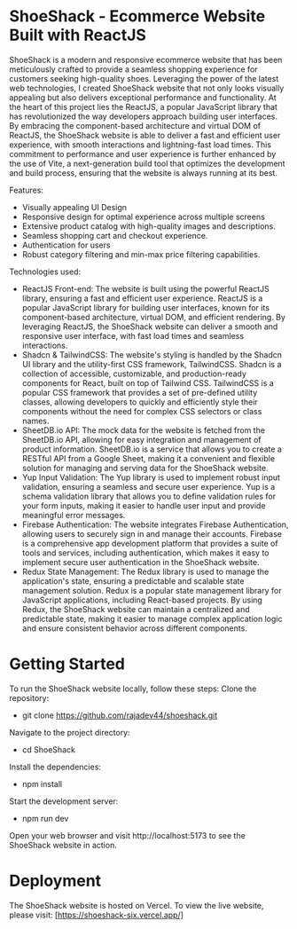 # ShoeShack - Ecommerce Website Built with ReactJS
ShoeShack is a modern and responsive ecommerce website that has been meticulously crafted to provide a seamless shopping experience for customers seeking high-quality shoes. Leveraging the power of the latest web technologies, I created ShoeShack website that not only looks visually appealing but also delivers exceptional performance and functionality. At the heart of this project lies the ReactJS, a popular JavaScript library that has revolutionized the way developers approach building user interfaces. By embracing the component-based architecture and virtual DOM of ReactJS, the ShoeShack website is able to deliver a fast and efficient user experience, with smooth interactions and lightning-fast load times. This commitment to performance and user experience is further enhanced by the use of Vite, a next-generation build tool that optimizes the development and build process, ensuring that the website is always running at its best.

Features: 
- Visually appealing UI Design
- Responsive design for optimal experience across multiple screens
- Extensive product catalog with high-quality images and descriptions.
- Seamless shopping cart and checkout experience.
- Authentication for users
- Robust category filtering and min-max price filtering capabilities. 

Technologies used:
- ReactJS Front-end: The website is built using the powerful ReactJS library, ensuring a fast and efficient user experience. ReactJS is a popular JavaScript library for building user interfaces, known for its component-based architecture, virtual DOM, and efficient rendering. By leveraging ReactJS, the ShoeShack website can deliver a smooth and responsive user interface, with fast load times and seamless interactions.
- Shadcn & TailwindCSS: The website's styling is handled by the Shadcn UI library and the utility-first CSS framework, TailwindCSS. Shadcn is a collection of accessible, customizable, and production-ready components for React, built on top of Tailwind CSS. TailwindCSS is a popular CSS framework that provides a set of pre-defined utility classes, allowing developers to quickly and efficiently style their components without the need for complex CSS selectors or class names.
- SheetDB.io API: The mock data for the website is fetched from the SheetDB.io API, allowing for easy integration and management of product information. SheetDB.io is a service that allows you to create a RESTful API from a Google Sheet, making it a convenient and flexible solution for managing and serving data for the ShoeShack website.
- Yup Input Validation: The Yup library is used to implement robust input validation, ensuring a seamless and secure user experience. Yup is a schema validation library that allows you to define validation rules for your form inputs, making it easier to handle user input and provide meaningful error messages.
- Firebase Authentication: The website integrates Firebase Authentication, allowing users to securely sign in and manage their accounts. Firebase is a comprehensive app development platform that provides a suite of tools and services, including authentication, which makes it easy to implement secure user authentication in the ShoeShack website.
- Redux State Management: The Redux library is used to manage the application's state, ensuring a predictable and scalable state management solution. Redux is a popular state management library for JavaScript applications, including React-based projects. By using Redux, the ShoeShack website can maintain a centralized and predictable state, making it easier to manage complex application logic and ensure consistent behavior across different components.

# Getting Started
To run the ShoeShack website locally, follow these steps:
Clone the repository:
- git clone https://github.com/rajadev44/shoeshack.git

Navigate to the project directory:
- cd ShoeShack

Install the dependencies:
- npm install

Start the development server:
- npm run dev

Open your web browser and visit http://localhost:5173 to see the ShoeShack website in action.

# Deployment
The ShoeShack website is hosted on Vercel. To view the live website, please visit: [https://shoeshack-six.vercel.app/]
